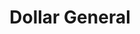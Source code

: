 ---
title: "Dollar General"
url: /bixby/dollar-general-south-memorial-drive-east/
shop: variety store
---
